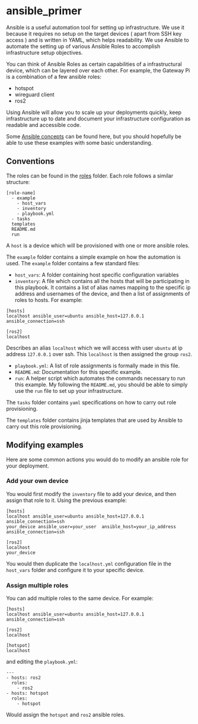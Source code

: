 # ansible_primer

Ansible is a useful automation tool for setting up infrastructure. We use it because it requires no setup on the target devices ( apart from SSH key access ) and is written in YAML, which helps readability. We use Ansible to automate the setting up of various Ansible Roles to accomplish infrastructure setup objectives. 

You can think of Ansible Roles as certain capabilities of a infrastructural device, which can be layered over each other. For example, the Gateway Pi is a combination of a few ansible roles:

* hotspot
* wireguard client
* ros2

Using Ansible will allow you to scale up your deployments quickly, keep infrastructure up to date and document your infrastructure configuration as readable and accessible code.

Some [Ansible concepts](https://docs.ansible.com/ansible/latest/network/getting_started/basic_concepts.html) can be found here, but you should hopefully be able to use these examples with some basic understanding.

## Conventions
The roles can be found in the [roles](/roles) folder. Each role follows a similar structure:

```
[role-name]
  - example
    - host_vars
    - inventory
    - playbook.yml
  - tasks
  templates
  README.md
  run
```
A `host` is a device which will be provisioned with one or more ansible roles.

The `example` folder contains a simple example on how the automation is used. The `example` folder contains a few standard files:
* `host_vars`: A folder containing host specific configuration variables
* `inventory`: A file which contains all the hosts that will be participating in this playbook. It contains a list of alias names mapping to the specific ip address and usernames of the device, and then a list of assignments of roles to hosts. For example:
```
[hosts]
localhost ansible_user=ubuntu ansible_host=127.0.0.1  ansible_connection=ssh

[ros2]
localhost
```
Describes an alias `localhost` which we will access with user `ubuntu` at ip address `127.0.0.1` over ssh. This `localhost` is then assigned the group `ros2`.
* `playbook.yml`: A list of role assignments is formally made in this file.
* `README.md`: Documentation for this specific example.
* `run`: A helper script which automates the commands necessary to run this example. My following the `README.md`, you should be able to simply use the `run` file to set up your infrastructure.

The `tasks` folder contains `yaml` specifications on how to carry out role provisioning.

The `templates` folder contains jinja templates that are used by Ansible to carry out this role provisioning.

## Modifying examples
Here are some common actions you would do to modify an ansible role for your deployment.

### Add your own device
You would first modify the `inventory` file to add your device, and then assign that role to it. Using the previous example:
```
[hosts]
localhost ansible_user=ubuntu ansible_host=127.0.0.1  ansible_connection=ssh
your_device ansible_user=your_user  ansible_host=your_ip_address  ansible_connection=ssh

[ros2]
localhost
your_device
```

You would then duplicate the `localhost.yml` configuration file in the `host_vars` folder and configure it to your specific device.

### Assign multiple roles
You can add multiple roles to the same device. For example:
```
[hosts]
localhost ansible_user=ubuntu ansible_host=127.0.0.1  ansible_connection=ssh

[ros2]
localhost

[hotspot]
localhost
```
and editing the `playbook.yml`:
```
---
- hosts: ros2
  roles:
    - ros2
- hosts: hotspot
  roles:
    - hotspot
```
Would assign the `hotspot` and `ros2` ansible roles.
